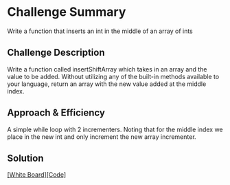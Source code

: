 # Challenge Summary
Write a function that inserts an int in the middle of an array of ints

## Challenge Description
Write a function called insertShiftArray which takes in an array and the value to be added.  Without utilizing any of the built-in methods available to your language, return an array with the new value added at the middle index.

## Approach & Efficiency
A simple while loop with 2 incrementers.  Noting that for the middle index we place in the new int and only increment the new array incrementer.

## Solution
[[White Board]](../code-challenges401/assets/array_shift.jpg)[[Code]](../code-challenges401/src/main/java/code/challenges401/ArrayShift.java)
